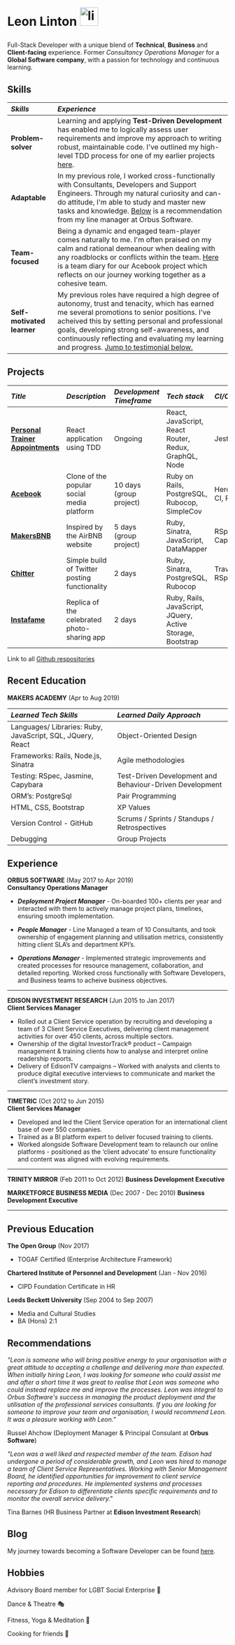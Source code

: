 # Leon Linton <a href="https://www.linkedin.com/in/leonlinton/"><img src="https://www.iconfinder.com/data/icons/free-social-icons/67/linkedin_circle_color-512.png" alt="linkedin" hspace="0" height="42" width="42"></a></p>

Full-Stack Developer with a unique blend of **Technical**, **Business** and **Client-facing** experience. Former _Consultancy Operations Manager_ for a **Global Software company**, with a passion for technology and continuous learning.

## Skills

| _Skills_                   | _Experience_                                                                                                                                                                                                                                                                                                                                                              |
| :------------------------- | :------------------------------------------------------------------------------------------------------------------------------------------------------------------------------------------------------------------------------------------------------------------------------------------------------------------------------------------------------------------------ |
| **Problem-solver**         | Learning and applying **Test-Driven Development** has enabled me to logically assess user requirements and improve my approach to writing robust, maintainable code. I've outlined my high-level TDD process for one of my earlier projects [here](https://github.com/leonlevitate/boris_bikes).                                                                          |
| **Adaptable**              | In my previous role, I worked cross-functionally with Consultants, Developers and Support Engineers. Through my natural curiosity and can-do attitude, I'm able to study and master new tasks and knowledge. [Below](#recommendation) is a recommendation from my line manager at Orbus Software.                                                                         |
| **Team-focused**           | Being a dynamic and engaged team-player comes naturally to me. I'm often praised on my calm and rational demeanour when dealing with any roadblocks or conflicts within the team. [Here](https://github.com/petraartep/acebook-rails-team-squirrel/wiki/Day-1) is a team diary for our Acebook project which reflects on our journey working together as a cohesive team. |
| **Self-motivated learner** | My previous roles have required a high degree of autonomy, trust and tenacity, which has earned me several promotions to senior positions. I've acheived this by setting personal and professional goals, developing strong self-awareness, and continuously reflecting and evaluating my learning and progress. [Jump to testimonial below.](#recommendation)            |

## Projects

| _Title_                                                                                            | _Description_                                 | _Development Timeframe_ | _Tech stack_                                               | _CI/CD/Testing_          |
| :------------------------------------------------------------------------------------------------- | :-------------------------------------------- | :---------------------- | :--------------------------------------------------------- | :----------------------- |
| [**Personal Trainer Appointments**](https://github.com/leonlevitate/Personal-Trainer-Appointments) | React application using TDD                   | Ongoing                 | React, JavaScript, React Router, Redux, GraphQL, Node      | Jest                     |
| [**Acebook**](https://github.com/petraartep/acebook-rails-team-squirrel)                           | Clone of the popular social media platform    | 10 days (group project) | Ruby on Rails, PostgreSQL, Rubocop, SimpleCov              | Heroku, Travis CI, RSpec |
| [**MakersBNB**](https://github.com/leonlevitate/MakersBnB)                                         | Inspired by the AirBNB website                | 5 days (group project)  | Ruby, Sinatra, JavaScript, DataMapper                      | RSpec, Capybara          |
| [**Chitter**](https://github.com/leonlevitate/chitter-challenge)                                   | Simple build of Twitter posting functionality | 2 days                  | Ruby, Sinatra, PostgreSQL, Rubocop                         | Travis CI, RSpec         |
| [**Instafame**](https://github.com/leonlevitate/Instafame)                                         | Replica of the celebrated photo-sharing app   | 2 days                  | Ruby, Rails, JavaScript, JQuery, Active Storage, Bootstrap |                          |

Link to all [Github respositories](https://github.com/leonlevitate?tab=repositories)

## Recent Education

**MAKERS ACADEMY** (Apr to Aug 2019)

| _Learned Tech Skills_                                      | _Learned Daily Approach_                                 |
| :--------------------------------------------------------- | :------------------------------------------------------- |
| Languages/ Libraries: Ruby, JavaScript, SQL, JQuery, React | Object-Oriented Design                                   |
| Frameworks: Rails, Node.js, Sinatra                        | Agile methodologies                                      |
| Testing: RSpec, Jasmine, Capybara                          | Test-Driven Development and Behaviour-Driven Development |
| ORM’s: PostgreSql                                          | Pair Programming                                         |
| HTML, CSS, Bootstrap                                       | XP Values                                                |
| Version Control - GitHub                                   | Scrums / Sprints / Standups / Retrospectives             |
| Debugging                                                  | Group Projects                                           |

## Experience

**ORBUS SOFTWARE** (May 2017 to Apr 2019)  
**Consultancy Operations Manager**

- _**Deployment Project Manager**_ - On-boarded 100+ clients per year and interacted with them to actively manage project plans, timelines, ensuring smooth implementation.

- _**People Manager**_ - Line Managed a team of 10 Consultants, and took ownership of engagement planning and utilisation metrics, consistently hitting client SLA’s and department KPI’s.

- _**Operations Manager**_ - Implemented strategic improvements and created processes for resource management, collaboration, and detailed reporting. Worked cross functionally with Software Developers, and Business teams to acheive business objectives.

---

**EDISON INVESTMENT RESEARCH** (Jun 2015 to Jan 2017)  
**Client Services Manager**

- Rolled out a Client Service operation by recruiting and developing a team of 3 Client Service Executives, delivering client management activities for over 450 clients, across multiple sectors.
- Ownership of the digital InvestorTrack® product – Campaign management & training clients how to analyse and interpret online readership reports.
- Delivery of EdisonTV campaigns – Worked with analysts and clients to produce digital executive interviews to communicate and market the client’s investment story.

---

**TIMETRIC** (Oct 2012 to Jun 2015)  
**Client Services Manager**

- Developed and led the Client Service operation for an international client base of over 550 companies.
- Trained as a BI platform expert to deliver focused training to clients.
- Worked alongside Software Development team to relaunch our online platforms - positioned as the ‘client advocate’ to ensure functionality and content was aligned with evolving requirements.

---

**TRINITY MIRROR** (Feb 2011 to Oct 2012)
**Business Development Executive**

**MARKETFORCE BUSINESS MEDIA** (Dec 2007 - Dec 2010)
**Business Development Executive**

---

## Previous Education

**The Open Group** (Nov 2017)

- TOGAF Certified (Enterprise Architecture Framework)

**Chartered Institute of Personnel and Development** (Jan - Nov 2016)

- CIPD Foundation Certificate in HR

**Leeds Beckett University** (Sep 2004 to Sep 2007)

- Media and Cultural Studies
- BA (Hons) 2:1

## <a name="recommendation"></a>

## Recommendations

_"Leon is someone who will bring positive energy to your organisation with a great attitude to accepting a challenge and delivering more than expected. When initially hiring Leon, I was looking for someone who could assist me and after a short time it was great to realise that Leon was someone who could instead replace me and improve the processes. Leon was integral to Orbus Software's success in managing the product deployment and the utilisation of the professional services consultants. If you are looking for someone to improve your team and organisation, I would recommend Leon. It was a pleasure working with Leon."_

Russel Ahchow (Deployment Manager & Principal Consulant at **Orbus Software**)

_"Leon was a well liked and respected member of the team. Edison had undergone a period of considerable growth, and Leon was hired to manage a team of Client Service Representatives. Working with Senior Management Board, he identified opportunities for improvement to client service reporting and procedures. He implemented systems and processes necessary for Edison to differentiate clients specific requirements and to monitor the overall service delivery."_

Tina Barnes (HR Business Partner at **Edison Investment Research**)

## Blog

My journey towards becoming a Software Developer can be found [here](https://dev.to/leonlevitate/becoming-a-software-developer-at-makers-week-4-21pe).

## Hobbies

Advisory Board member for LGBT Social Enterprise :rainbow:

Dance & Theatre :performing_arts:

Fitness, Yoga & Meditation :runner:

Cooking for friends :bento:
